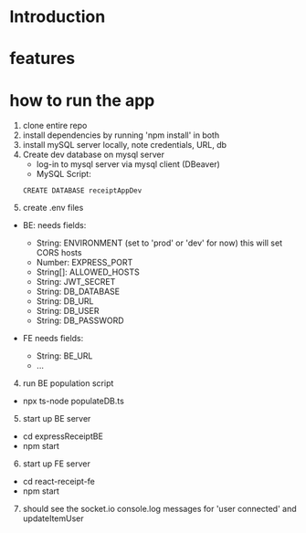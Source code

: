 # Introduction

# features 

# how to run the app
1. clone entire repo
2. install dependencies by running 'npm install' in both 
3. install mySQL server locally, note credentials, URL, db   
4. Create dev database on mysql server
	- log-in to mysql server via mysql client (DBeaver)
	- MySQL Script:
	```
	CREATE DATABASE receiptAppDev
	```
3. create .env files 
  - BE: needs fields:
    - String: ENVIRONMENT (set to 'prod' or 'dev' for now) this will set CORS hosts
    - Number: EXPRESS_PORT
    - String[]: ALLOWED_HOSTS
    - String: JWT_SECRET
    - String: DB_DATABASE
    - String: DB_URL
    - String: DB_USER
    - String: DB_PASSWORD 

  - FE needs fields: 
    - String: BE_URL
    - ...

4. run BE population script
  - npx ts-node populateDB.ts

5. start up BE server 
  - cd expressReceiptBE 
  - npm start 
6. start up FE server 
  - cd react-receipt-fe
  - npm start 
7. should see the socket.io console.log messages for 'user connected' and updateItemUser

